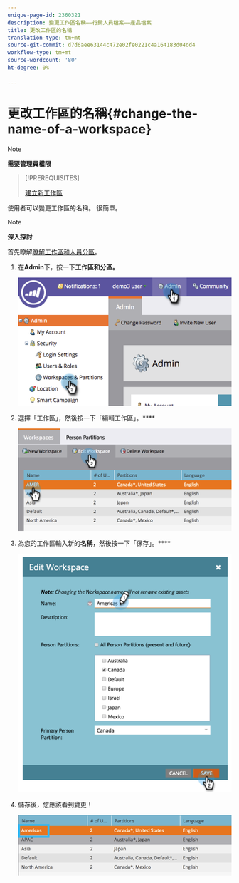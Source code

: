 ```yaml
---
unique-page-id: 2360321
description: 變更工作區名稱——行銷人員檔案——產品檔案
title: 更改工作區的名稱
translation-type: tm+mt
source-git-commit: d7d6aee63144c472e02fe0221c4a164183d04dd4
workflow-type: tm+mt
source-wordcount: '80'
ht-degree: 0%

---
```



# 更改工作區的名稱{#change-the-name-of-a-workspace}

>[!NOTE]
>
>**需要管理員權限**

>[!PREREQUISITES]
>
>[建立新工作區](create-a-new-workspace.md)

使用者可以變更工作區的名稱。 很簡單。

>[!NOTE]
>
>**深入探討**
>
>首先瞭解[瞭解工作區和人員分區](understanding-workspaces-and-person-partitions.md)。

1. 在&#x200B;**Admin**&#x200B;下，按一下&#x200B;**工作區和分區。**

   ![](assets/image2014-9-17-11-3a8-3a28.png)

1. 選擇「工作區」，然後按一下「編輯工作區」。****

   ![](assets/two-4.png)

1. 為您的工作區輸入新的&#x200B;**名稱**，然後按一下「保存」。****

   ![](assets/three-4.png)

1. 儲存後，您應該看到變更！

   ![](assets/image2014-9-17-11-3a9-3a9.png)


